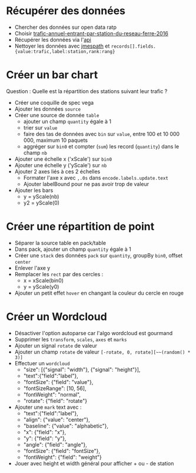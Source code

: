 # Récupérer des données
* Chercher des données sur open data ratp
* Choisir [trafic-annuel-entrant-par-station-du-reseau-ferre-2016](https://data.ratp.fr/explore/dataset/trafic-annuel-entrant-par-station-du-reseau-ferre-2016/api/?rows=369&sort=-rang&dataChart=eyJxdWVyaWVzIjpbeyJjb25maWciOnsiZGF0YXNldCI6InRyYWZpYy1hbm51ZWwtZW50cmFudC1wYXItc3RhdGlvbi1kdS1yZXNlYXUtZmVycmUtMjAxNiIsIm9wdGlvbnMiOnt9fSwiY2hhcnRzIjpbeyJ0eXBlIjoiYXJlYXNwbGluZXJhbmdlIiwiZnVuYyI6IkNPVU5UIiwieUF4aXMiOiJyYW5nIiwic2NpZW50aWZpY0Rpc3BsYXkiOnRydWUsImNvbG9yIjoiI2ZjOGQ2MiIsImNoYXJ0cyI6W3siZnVuYyI6Ik1JTiIsInlBeGlzIjoicmFuZyJ9LHsiZnVuYyI6Ik1BWCIsInlBeGlzIjoicmFuZyJ9XX1dLCJ4QXhpcyI6InJlc2VhdSIsIm1heHBvaW50cyI6NTAsInNvcnQiOiIifV0sInRpbWVzY2FsZSI6IiJ9)
* Récupérer les données via l'[api](https://data.ratp.fr/api/records/1.0/search/?dataset=trafic-annuel-entrant-par-station-du-reseau-ferre-2016&rows=369&sort=-rang&facet=reseau&facet=station&facet=ville)
* Nettoyer les données avec [jmespath](http://jmespath.org/) et `records[].fields.{value:trafic,label:station,rank:rang}`

# Créer un bar chart
Question : Quelle est la répartition des stations suivant leur trafic ?

* Créer une coquille de spec vega
* Ajouter les données `source`
* Créer une source de donnée `table`
  * ajouter un champ `quantity` égale à 1
  * trier sur `value`
  * faire des tas de données avec `bin` sur `value`, entre 100 et 10 000 000, maximum 10 paquets
  * aggréger sur `bin0` et compter (`sum`) les record (`quantity`) dans le champ `nb`
* Ajouter une échelle x ('xScale') sur `bin0`
* Ajouter une échelle y ('yScale') sur `nb`
* Ajouter 2 axes liés à ces 2 échelles
  * Formater l'axe x avec `,.0s` dans `encode.labels.update.text`
  * Ajouter labelBound pour ne pas avoir trop de valeur
* Ajouter les bars
  * y = yScale(nb)
  * y2 = yScale(0)

# Créer une répartition de point
* Séparer la source table en pack/table
* Dans pack, ajouter un champ `quantity` égale à 1
* Créer une `stack` des données `pack` sur `quantity`, groupBy `bin0`, offset `center`
* Enlever l'axe y
* Remplacer les `rect` par des cercles :
  * x = xScale(bin0)
  * y = yScale(y0)
* Ajouter un petit effet `hover` en changant la couleur du cercle en rouge

# Créer un Wordcloud
* Désactiver l'option autoparse car l'algo wordcloud est gourmand
* Supprimer les `transform`, `scales`, `axes` et `marks`
* Ajouter un signal `rotate` de valeur
* Ajouter un champ `rotate` de valeur `[-rotate, 0, rotate][~~(random() * 3)]`
* Effectuer un `wordcloud`
  * "size": [{"signal": "width"}, {"signal": "height"}],
  * "text":{"field":"label"},
  * "fontSize": {"field": "value"},
  * "fontSizeRange": [10, 56],
  * "fontWeight": "normal",
  * "rotate": {"field": "rotate"}
* Ajouter une `mark` text avec :
  * "text":{"field":"label"},
  * "align": {"value": "center"},
  * "baseline": {"value": "alphabetic"},
  * "x": {"field": "x"},
  * "y": {"field": "y"},
  * "angle": {"field": "angle"},
  * "fontSize": {"field": "fontSize"},
  * "fontWeight": {"field": "weight"}
* Jouer avec height et width général pour afficher + ou - de station

